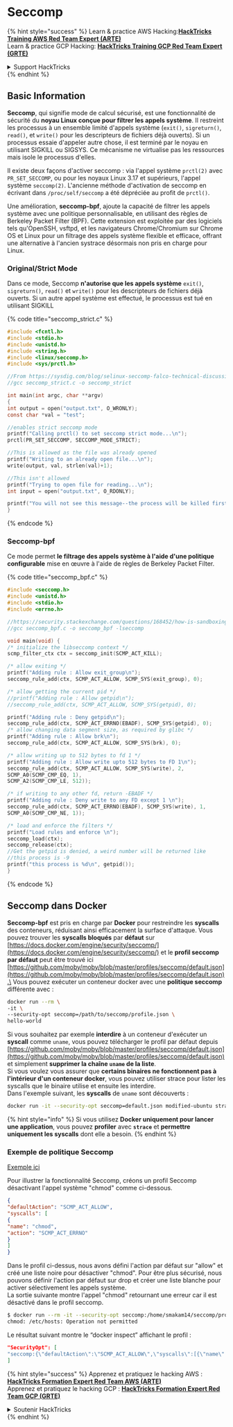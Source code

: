 # Seccomp

{% hint style="success" %}
Learn & practice AWS Hacking:<img src="/.gitbook/assets/arte.png" alt="" data-size="line">[**HackTricks Training AWS Red Team Expert (ARTE)**](https://training.hacktricks.xyz/courses/arte)<img src="/.gitbook/assets/arte.png" alt="" data-size="line">\
Learn & practice GCP Hacking: <img src="/.gitbook/assets/grte.png" alt="" data-size="line">[**HackTricks Training GCP Red Team Expert (GRTE)**<img src="/.gitbook/assets/grte.png" alt="" data-size="line">](https://training.hacktricks.xyz/courses/grte)

<details>

<summary>Support HackTricks</summary>

* Check the [**subscription plans**](https://github.com/sponsors/carlospolop)!
* **Join the** 💬 [**Discord group**](https://discord.gg/hRep4RUj7f) or the [**telegram group**](https://t.me/peass) or **follow** us on **Twitter** 🐦 [**@hacktricks\_live**](https://twitter.com/hacktricks\_live)**.**
* **Share hacking tricks by submitting PRs to the** [**HackTricks**](https://github.com/carlospolop/hacktricks) and [**HackTricks Cloud**](https://github.com/carlospolop/hacktricks-cloud) github repos.

</details>
{% endhint %}

## Basic Information

**Seccomp**, qui signifie mode de calcul sécurisé, est une fonctionnalité de sécurité du **noyau Linux conçue pour filtrer les appels système**. Il restreint les processus à un ensemble limité d'appels système (`exit()`, `sigreturn()`, `read()`, et `write()` pour les descripteurs de fichiers déjà ouverts). Si un processus essaie d'appeler autre chose, il est terminé par le noyau en utilisant SIGKILL ou SIGSYS. Ce mécanisme ne virtualise pas les ressources mais isole le processus d'elles.

Il existe deux façons d'activer seccomp : via l'appel système `prctl(2)` avec `PR_SET_SECCOMP`, ou pour les noyaux Linux 3.17 et supérieurs, l'appel système `seccomp(2)`. L'ancienne méthode d'activation de seccomp en écrivant dans `/proc/self/seccomp` a été dépréciée au profit de `prctl()`.

Une amélioration, **seccomp-bpf**, ajoute la capacité de filtrer les appels système avec une politique personnalisable, en utilisant des règles de Berkeley Packet Filter (BPF). Cette extension est exploitée par des logiciels tels qu'OpenSSH, vsftpd, et les navigateurs Chrome/Chromium sur Chrome OS et Linux pour un filtrage des appels système flexible et efficace, offrant une alternative à l'ancien systrace désormais non pris en charge pour Linux.

### **Original/Strict Mode**

Dans ce mode, Seccomp **n'autorise que les appels système** `exit()`, `sigreturn()`, `read()` et `write()` pour les descripteurs de fichiers déjà ouverts. Si un autre appel système est effectué, le processus est tué en utilisant SIGKILL

{% code title="seccomp_strict.c" %}
```c
#include <fcntl.h>
#include <stdio.h>
#include <unistd.h>
#include <string.h>
#include <linux/seccomp.h>
#include <sys/prctl.h>

//From https://sysdig.com/blog/selinux-seccomp-falco-technical-discussion/
//gcc seccomp_strict.c -o seccomp_strict

int main(int argc, char **argv)
{
int output = open("output.txt", O_WRONLY);
const char *val = "test";

//enables strict seccomp mode
printf("Calling prctl() to set seccomp strict mode...\n");
prctl(PR_SET_SECCOMP, SECCOMP_MODE_STRICT);

//This is allowed as the file was already opened
printf("Writing to an already open file...\n");
write(output, val, strlen(val)+1);

//This isn't allowed
printf("Trying to open file for reading...\n");
int input = open("output.txt", O_RDONLY);

printf("You will not see this message--the process will be killed first\n");
}
```
{% endcode %}

### Seccomp-bpf

Ce mode permet **le filtrage des appels système à l'aide d'une politique configurable** mise en œuvre à l'aide de règles de Berkeley Packet Filter.

{% code title="seccomp_bpf.c" %}
```c
#include <seccomp.h>
#include <unistd.h>
#include <stdio.h>
#include <errno.h>

//https://security.stackexchange.com/questions/168452/how-is-sandboxing-implemented/175373
//gcc seccomp_bpf.c -o seccomp_bpf -lseccomp

void main(void) {
/* initialize the libseccomp context */
scmp_filter_ctx ctx = seccomp_init(SCMP_ACT_KILL);

/* allow exiting */
printf("Adding rule : Allow exit_group\n");
seccomp_rule_add(ctx, SCMP_ACT_ALLOW, SCMP_SYS(exit_group), 0);

/* allow getting the current pid */
//printf("Adding rule : Allow getpid\n");
//seccomp_rule_add(ctx, SCMP_ACT_ALLOW, SCMP_SYS(getpid), 0);

printf("Adding rule : Deny getpid\n");
seccomp_rule_add(ctx, SCMP_ACT_ERRNO(EBADF), SCMP_SYS(getpid), 0);
/* allow changing data segment size, as required by glibc */
printf("Adding rule : Allow brk\n");
seccomp_rule_add(ctx, SCMP_ACT_ALLOW, SCMP_SYS(brk), 0);

/* allow writing up to 512 bytes to fd 1 */
printf("Adding rule : Allow write upto 512 bytes to FD 1\n");
seccomp_rule_add(ctx, SCMP_ACT_ALLOW, SCMP_SYS(write), 2,
SCMP_A0(SCMP_CMP_EQ, 1),
SCMP_A2(SCMP_CMP_LE, 512));

/* if writing to any other fd, return -EBADF */
printf("Adding rule : Deny write to any FD except 1 \n");
seccomp_rule_add(ctx, SCMP_ACT_ERRNO(EBADF), SCMP_SYS(write), 1,
SCMP_A0(SCMP_CMP_NE, 1));

/* load and enforce the filters */
printf("Load rules and enforce \n");
seccomp_load(ctx);
seccomp_release(ctx);
//Get the getpid is denied, a weird number will be returned like
//this process is -9
printf("this process is %d\n", getpid());
}
```
{% endcode %}

## Seccomp dans Docker

**Seccomp-bpf** est pris en charge par **Docker** pour restreindre les **syscalls** des conteneurs, réduisant ainsi efficacement la surface d'attaque. Vous pouvez trouver les **syscalls bloqués** par **défaut** sur [https://docs.docker.com/engine/security/seccomp/](https://docs.docker.com/engine/security/seccomp/) et le **profil seccomp par défaut** peut être trouvé ici [https://github.com/moby/moby/blob/master/profiles/seccomp/default.json](https://github.com/moby/moby/blob/master/profiles/seccomp/default.json).\
Vous pouvez exécuter un conteneur docker avec une **politique seccomp** différente avec :
```bash
docker run --rm \
-it \
--security-opt seccomp=/path/to/seccomp/profile.json \
hello-world
```
Si vous souhaitez par exemple **interdire** à un conteneur d'exécuter un **syscall** comme `uname`, vous pouvez télécharger le profil par défaut depuis [https://github.com/moby/moby/blob/master/profiles/seccomp/default.json](https://github.com/moby/moby/blob/master/profiles/seccomp/default.json) et simplement **supprimer la chaîne `uname` de la liste**.\
Si vous voulez vous assurer que **certains binaires ne fonctionnent pas à l'intérieur d'un conteneur docker**, vous pouvez utiliser strace pour lister les syscalls que le binaire utilise et ensuite les interdire.\
Dans l'exemple suivant, les **syscalls** de `uname` sont découverts :
```bash
docker run -it --security-opt seccomp=default.json modified-ubuntu strace uname
```
{% hint style="info" %}
Si vous utilisez **Docker uniquement pour lancer une application**, vous pouvez **profiler** avec **`strace`** et **permettre uniquement les syscalls** dont elle a besoin.
{% endhint %}

### Exemple de politique Seccomp

[Exemple ici](https://sreeninet.wordpress.com/2016/03/06/docker-security-part-2docker-engine/)

Pour illustrer la fonctionnalité Seccomp, créons un profil Seccomp désactivant l'appel système "chmod" comme ci-dessous.
```json
{
"defaultAction": "SCMP_ACT_ALLOW",
"syscalls": [
{
"name": "chmod",
"action": "SCMP_ACT_ERRNO"
}
]
}
```
Dans le profil ci-dessus, nous avons défini l'action par défaut sur "allow" et créé une liste noire pour désactiver "chmod". Pour être plus sécurisé, nous pouvons définir l'action par défaut sur drop et créer une liste blanche pour activer sélectivement les appels système.\
La sortie suivante montre l'appel "chmod" retournant une erreur car il est désactivé dans le profil seccomp.
```bash
$ docker run --rm -it --security-opt seccomp:/home/smakam14/seccomp/profile.json busybox chmod 400 /etc/hosts
chmod: /etc/hosts: Operation not permitted
```
Le résultat suivant montre le “docker inspect” affichant le profil :
```json
"SecurityOpt": [
"seccomp:{\"defaultAction\":\"SCMP_ACT_ALLOW\",\"syscalls\":[{\"name\":\"chmod\",\"action\":\"SCMP_ACT_ERRNO\"}]}"
]
```
{% hint style="success" %}
Apprenez et pratiquez le hacking AWS :<img src="/.gitbook/assets/arte.png" alt="" data-size="line">[**HackTricks Formation Expert Red Team AWS (ARTE)**](https://training.hacktricks.xyz/courses/arte)<img src="/.gitbook/assets/arte.png" alt="" data-size="line">\
Apprenez et pratiquez le hacking GCP : <img src="/.gitbook/assets/grte.png" alt="" data-size="line">[**HackTricks Formation Expert Red Team GCP (GRTE)**<img src="/.gitbook/assets/grte.png" alt="" data-size="line">](https://training.hacktricks.xyz/courses/grte)

<details>

<summary>Soutenir HackTricks</summary>

* Consultez les [**plans d'abonnement**](https://github.com/sponsors/carlospolop) !
* **Rejoignez le** 💬 [**groupe Discord**](https://discord.gg/hRep4RUj7f) ou le [**groupe telegram**](https://t.me/peass) ou **suivez** nous sur **Twitter** 🐦 [**@hacktricks\_live**](https://twitter.com/hacktricks\_live)**.**
* **Partagez des astuces de hacking en soumettant des PRs aux** [**HackTricks**](https://github.com/carlospolop/hacktricks) et [**HackTricks Cloud**](https://github.com/carlospolop/hacktricks-cloud) dépôts github.

</details>
{% endhint %}
